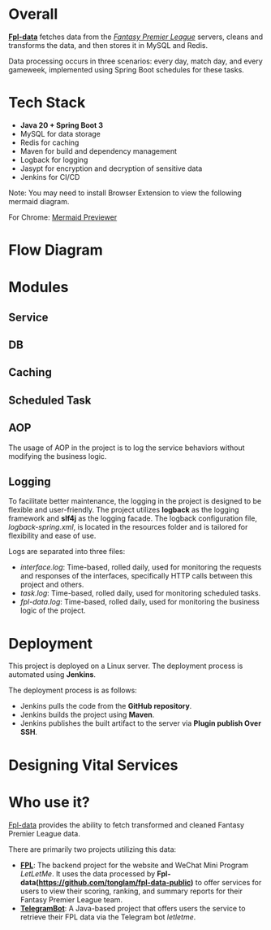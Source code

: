# Overall
**[Fpl-data](https://github.com/tonglam/fpl-data-public)** fetches data from the *[Fantasy Premier League](https://fantasy.premierleague.com/)* servers, cleans and transforms the data, and then stores it in MySQL and Redis. 

Data processing occurs in three scenarios: every day, match day, and every gameweek, implemented using Spring Boot schedules for these tasks.

# Tech Stack
- **Java 20 + Spring Boot 3**
- MySQL for data storage
- Redis for caching
- Maven for build and dependency management
- Logback for logging
- Jasypt for encryption and decryption of sensitive data
- Jenkins for CI/CD

Note: You may need to install Browser Extension to view the following mermaid diagram.

For Chrome: [Mermaid Previewer](https://chromewebstore.google.com/detail/oidjnlhbegipkcklbdfnbkikplpghfdl)

# Flow Diagram

# Modules

## Service

## DB

## Caching

## Scheduled Task

## AOP
The usage of AOP in the project is to log the service behaviors without modifying the business logic.

## Logging
To facilitate better maintenance, the logging in the project is designed to be flexible and user-friendly. 
The project utilizes **logback** as the logging framework and **slf4j** as the logging facade. 
The logback configuration file, *logback-spring.xml*, is located in the resources folder and is tailored for flexibility and ease of use.

Logs are separated into three files:
- *interface.log*: Time-based, rolled daily, used for monitoring the requests and responses of the interfaces, specifically HTTP calls between this project and others.
- *task.log*: Time-based, rolled daily, used for monitoring scheduled tasks.
- *fpl-data.log*: Time-based, rolled daily, used for monitoring the business logic of the project.

# Deployment
This project is deployed on a Linux server. The deployment process is automated using **Jenkins**.

The deployment process is as follows:
- Jenkins pulls the code from the **GitHub repository**.
- Jenkins builds the project using **Maven**.
- Jenkins publishes the built artifact to the server via **Plugin publish Over SSH**.

# Designing Vital Services

# Who use it?
[Fpl-data](https://github.com/tonglam/fpl-data-public) provides the ability to fetch transformed and cleaned Fantasy Premier League data.

There are primarily two projects utilizing this data:
- **[FPL](https://github.com/tonglam/fpl-public)**: The backend project for the website and WeChat Mini Program *LetLetMe*. 
It uses the data processed by **Fpl-data(https://github.com/tonglam/fpl-data-public)** to offer services for users to view their scoring, ranking, and summary reports for their Fantasy Premier League team.
- **[TelegramBot](https://github.com/tonglam/telegramBot-public)**: A Java-based project that offers users the service to retrieve their FPL data via the Telegram bot *letletme*.